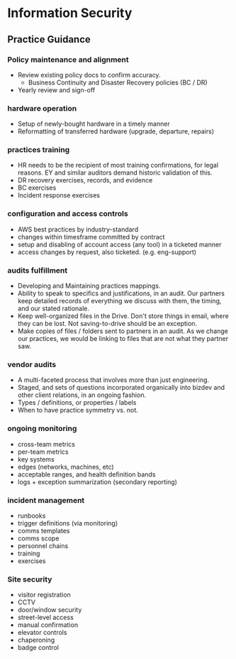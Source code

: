 # Information Security



## Practice Guidance

### Policy maintenance and alignment

* Review existing policy docs to confirm accuracy.
  * Business Continuity and Disaster Recovery policies (BC / DR)
* Yearly review and sign-off

### hardware operation

* Setup of newly-bought hardware in a timely manner
* Reformatting of transferred hardware (upgrade, departure, repairs)

### practices training

* HR needs to be the recipient of most training confirmations, for legal reasons.  EY and similar auditors demand historic validation of this.
* DR recovery exercises, records, and evidence
* BC exercises
* Incident response exercises

### configuration and access controls

* AWS best practices by industry-standard
* changes within timesframe committed by contract
* setup and disabling of account access (any tool) in a ticketed manner
* access changes by request, also ticketed. (e.g. eng-support)

### audits fulfillment

* Developing and Maintaining practices mappings.
* Ability to speak to specifics and justifications, in an audit.  Our partners keep detailed records of everything we discuss with them, the timing, and our stated rationale. 
* Keep well-organized files in the Drive.  Don't store things in email, where they can be lost.  Not saving-to-drive should be an exception.
* Make copies of files / folders sent to partners in an audit.  As we change our practices, we would be linking to files that are not what they partner saw. 

### vendor audits

* A multi-faceted process that involves more than just engineering. 
* Staged, and sets of questions incorporated organically into bizdev and other client relations, in an ongoing fashion.
* Types / definitions, or properties / labels
* When to have practice symmetry vs. not.

### ongoing monitoring

* cross-team metrics
* per-team metrics
* key systems
* edges (networks, machines, etc)
* acceptable ranges, and health definition bands
* logs + exception summarization (secondary reporting)

### incident management

* runbooks
* trigger definitions (via monitoring)
* comms templates
* comms scope
* personnel chains
* training
* exercises

### Site security

* visitor registration
* CCTV
* door/window security
* street-level access
* manual confirmation
* elevator controls
* chaperoning
* badge control

